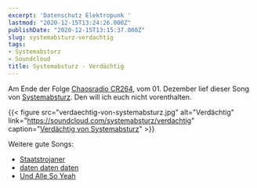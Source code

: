 ```yaml
---
excerpt: 'Datenschutz Elektropunk '
lastmod: "2020-12-15T13:24:26.000Z"
publishDate: "2020-12-15T13:15:37.000Z"
slug: systemabsturz-verdachtig
tags:
- Systemabsturz
- Soundcloud
title: Systemabsturz - Verdächtig
---
```


Am Ende der Folge [Chaosradio CR264](https://chaosradio.de/cr264-schnueffelgesetze-auf-ewiger-wiedervorlage), vom 01. Dezember lief dieser Song von [Systemabsturz](https://soundcloud.com/systemabsturz). Den will ich euch nicht vorenthalten.

{{< figure src="verdaechtig-von-systemabsturz.jpg" alt="Verdächtig" link="https://soundcloud.com/systemabsturz/verdachtig" caption="[Verdächtig von Systemabsturz](https://soundcloud.com/systemabsturz/verdachtig)" >}}

Weitere gute Songs:

- [Staatstrojaner](https://soundcloud.com/systemabsturz/staatstrojaner)
- [daten daten daten](https://soundcloud.com/systemabsturz/daten-daten-daten)
- [Und Alle So Yeah](https://soundcloud.com/systemabsturz/und-alle-so-yeah)